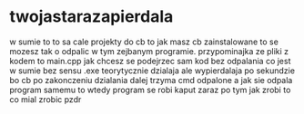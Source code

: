 # twojastarazapierdala
w sumie to to sa cale projekty do cb to jak masz cb zainstalowane to se mozesz tak o odpalic w tym zejbanym programie. 
przypominajka ze pliki z kodem to main.cpp jak chcesz se podejrzec sam kod bez odpalania co jest w sumie bez sensu
.exe teorytycznie dzialaja ale wypierdalaja po sekundzie bo cb po zakonczeniu dzialania dalej trzyma cmd odpalone a jak sie odpala program samemu to wtedy program se robi kaput zaraz po tym jak zrobi to co mial zrobic
pzdr

